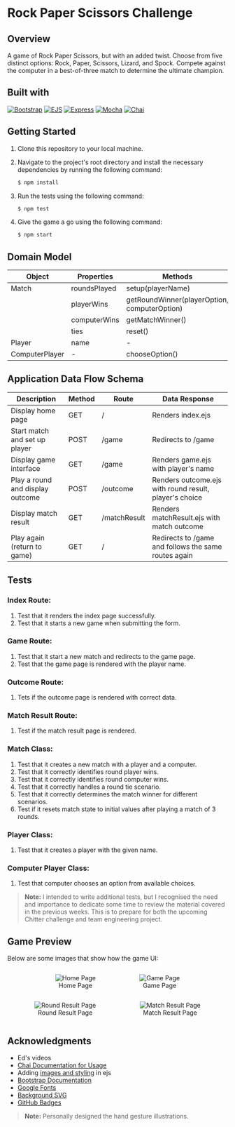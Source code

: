 # Rock Paper Scissors Challenge

## Overview

A game of Rock Paper Scissors, but with an added twist. Choose from five distinct options: Rock, Paper, Scissors, Lizard, and Spock. Compete against the computer in a best-of-three match to determine the ultimate champion. 

## Built with
[![Bootstrap](https://img.shields.io/badge/Bootstrap-563D7C?style=for-the-badge&logo=bootstrap&logoColor=white)](https://getbootstrap.com/)
[![EJS](https://img.shields.io/badge/EJS-404D59?style=for-the-badge)](https://ejs.co/)
[![Express](https://img.shields.io/badge/Express.js-404D59?style=for-the-badge)](https://expressjs.com/)
[![Mocha](https://img.shields.io/badge/mocha.js-323330?style=for-the-badge&logo=mocha&logoColor=Brown)](https://mochajs.org/)
[![Chai](https://img.shields.io/badge/chai.js-323330?style=for-the-badge&logo=chai&logoColor=red)](https://www.chaijs.com/)


## Getting Started

1. Clone this repository to your local machine.

2. Navigate to the project's root directory and install the necessary dependencies by running the following command:
   ```sh
   $ npm install
   ```

3. Run the tests using the following command:
   ```sh
   $ npm test
   ```

4. Give the game a go using the following command:
   ```sh
   $ npm start
   ```

## Domain Model

| Object          | Properties   | Methods                                      | Output  |
|-----------------|--------------|--------------------------------------------- |-------- |
| Match           | roundsPlayed | setup(playerName)                            | @void   |
|                 | playerWins   | getRoundWinner(playerOption, computerOption) | @string |
|                 | computerWins | getMatchWinner()                             | @string |
|                 | ties         | reset()                                      | @void   |
| Player          | name         | -                                            | @void   |
| ComputerPlayer  | -            | chooseOption()                               | @string |


## Application Data Flow Schema

| Description                      | Method    | Route        | Data Response                                          |
|----------------------------------|-----------|--------------|--------------------------------------------------------|
| Display home page                | GET       | /            | Renders index.ejs                                      |
| Start match and set up player    | POST      | /game        | Redirects to /game                                     |
| Display game interface           | GET       | /game        | Renders game.ejs with player's name                    |
| Play a round and display outcome | POST      | /outcome     | Renders outcome.ejs with round result, player's choice |
| Display match result             | GET       | /matchResult | Renders matchResult.ejs with match outcome             |
| Play again (return to game)      | GET       | /            | Redirects to /game and follows the same routes again   |                                   |


## Tests

### Index Route:
1. Test that it renders the index page successfully.
2. Test that it starts a new game when submitting the form.

### Game Route:
1. Test that it start a new match and redirects to the game page.
2. Test that the game page is rendered with the player name.

### Outcome Route:
1. Tets if the outcome page is rendered with correct data.

### Match Result Route:
1. Test if the match result page is rendered.

### Match Class:
1. Test that it creates a new match with a player and a computer.
2. Test that it correctly identifies round player wins.
3. Test that it correctly identifies round computer wins.
4. Test that it correctly handles a round tie scenario.
5. Test that it correctly determines the match winner for different scenarios.
6. Test if it resets match state to initial values after playing a match of 3 rounds.

### Player Class:
1. Test that it creates a player with the given name.

### Computer Player Class:
1. Test that computer chooses an option from available choices.

> **Note:** I intended to write additional tests, but I recognised the need and importance to dedicate some time to review the material covered in the previous weeks. This is to prepare for both the upcoming Chitter challenge and team engineering project. 

## Game Preview

Below are some images that show how the game UI:

<div style="display: flex; justify-content: center;">
    <div style="text-align: center; margin-right: 10px;">
        <figure>
            <img src="./assets/gameUI/HomePage.png" alt="Home Page"/>
            <figcaption>Home Page</figcaption>
        </figure>
    </div>
    <div style="text-align: center; margin-left: 10px;">
        <figure>
            <img src="./assets/gameUI/GamePage.png" alt="Game Page"/>
            <figcaption>Game Page</figcaption>
        </figure>
    </div>
</div>

<div style="display: flex; justify-content: center;">
    <div style="text-align: center; margin-right: 10px;">
        <figure>
            <img src="./assets/gameUI/RoundResultPage.png" alt="Round Result Page"/>
            <figcaption>Round Result Page</figcaption>
        </figure>
    </div>
    <div style="text-align: center; margin-left: 10px;">
        <figure>
            <img src="./assets/gameUI/MatchResultPage.png" alt="Match Result Page"/>
            <figcaption>Match Result Page</figcaption>
        </figure>
    </div>
</div>

## Acknowledgments
- Ed's videos
- [Chai Documentation for Usage](https://github.com/chaijs/chai)
- Adding [images and styling](https://stackoverflow.com/questions/17755147/displaying-an-image-with-ejs-in-node-js-express) in ejs
- [Bootstrap Documentation](https://getbootstrap.com/docs/5.3/getting-started/introduction/)
- [Google Fonts](https://fonts.google.com/)
- [Background SVG](https://www.svgbackgrounds.com/set/free-svg-backgrounds-and-patterns/)
- [GitHub Badges](https://dev.to/envoy_/150-badges-for-github-pnk)

> **Note:** Personally designed the hand gesture illustrations.
